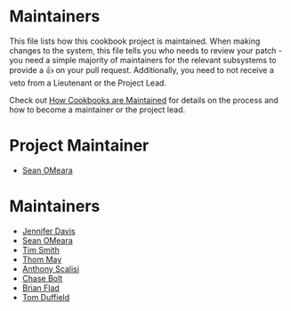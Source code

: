 <!-- This is a generated file. Please do not edit directly -->

# Maintainers
This file lists how this cookbook project is maintained. When making changes to the system, this
file tells you who needs to review your patch - you need a simple majority of maintainers
for the relevant subsystems to provide a :+1: on your pull request. Additionally, you need
to not receive a veto from a Lieutenant or the Project Lead.

Check out [How Cookbooks are Maintained](https://github.com/chef-cookbooks/community_cookbook_documentation/blob/master/CONTRIBUTING.MD)
for details on the process and how to become a maintainer or the project lead.

# Project Maintainer
* [Sean OMeara](https://github.com/someara)

# Maintainers
* [Jennifer Davis](https://github.com/sigje)
* [Sean OMeara](https://github.com/someara)
* [Tim Smith](https://github.com/tas50)
* [Thom May](https://github.com/thommay)
* [Anthony Scalisi](https://github.com/scalp42)
* [Chase Bolt](https://github.com/chasebolt)
* [Brian Flad](https://github.com/bflad)
* [Tom Duffield](https://github.com/tduffield)
